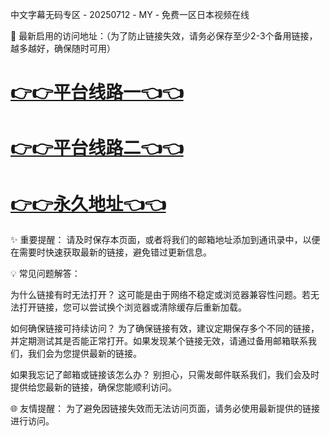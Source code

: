 中文字幕无码专区 - 20250712 - MY - 免费一区日本视频在线

🌟 最新启用的访问地址：（为了防止链接失效，请务必保存至少2-3个备用链接，越多越好，确保随时可用）

# [👉👉平台线路一👈👈](https://za52.run)

# [👉👉平台线路二👈👈](https://za53.run)

# [👉👉永久地址👈👈](https://za51.run)


✨ 重要提醒： 请及时保存本页面，或者将我们的邮箱地址添加到通讯录中，以便在需要时快速获取最新的链接，避免错过更新信息。

💡 常见问题解答：

为什么链接有时无法打开？
这可能是由于网络不稳定或浏览器兼容性问题。若无法打开链接，您可以尝试换个浏览器或清除缓存后重新加载。

如何确保链接可持续访问？
为了确保链接有效，建议定期保存多个不同的链接，并定期测试其是否能正常打开。如果发现某个链接无效，请通过备用邮箱联系我们，我们会为您提供最新的链接。

如果我忘记了邮箱或链接该怎么办？
别担心，只需发邮件联系我们，我们会及时提供给您最新的链接，确保您能顺利访问。

🌐 友情提醒： 为了避免因链接失效而无法访问页面，请务必使用最新提供的链接进行访问。
